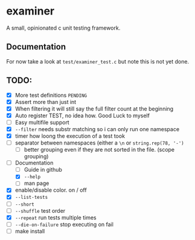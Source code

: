 # examiner

A small, opinionated c unit testing framework.

## Documentation

For now take a look at `test/examiner_test.c` but note this is not yet done.

## TODO:

- [x] More test definitions `PENDING`
- [x] Assert more than just int
- [x] When filtering it will still say the full filter count at the beginning
- [x] Auto register TEST, no idea how. Good Luck to myself
- [ ] Easy multifile support
- [x] `--filter` needs substr matching so i can only run one namespace
- [x] timer how loong the execution of a test took
- [ ] separator between namespaces (either a `\n` or `string.rep(78, '-')`
  - [ ] better grouping even if they are not sorted in the file.
        (scope grouping)
- [ ] Documentation
  - [ ] Guide in github
  - [x] `--help`
  - [ ] man page
- [x] enable/disable color. on / off
- [x] `--list-tests`
- [ ] `--short`
- [ ] `--shuffle` test order
- [x] `--repeat` run tests multiple times
- [ ] `--die-on-failure` stop executing on fail
- [ ] make install
